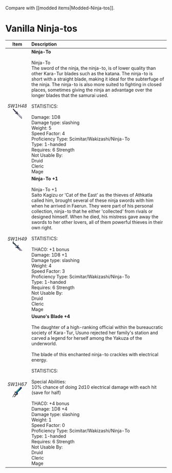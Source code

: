 Compare with [[modded items|Modded-Ninja-tos]].


# Vanilla Ninja-tos
| Item | Description |
| :-------: | :-------  |
| *SW1H48*<br />![Icon](Item-Descriptions/Vanilla/Images/SW1H48.png "Ninja-To") | **Ninja-To**<br /><br />Ninja-To<br />The sword of the ninja, the ninja-to, is of lower quality than other Kara-Tur blades such as the katana.  The ninja-to is short with a straight blade, making it ideal for the subterfuge of the ninja.  The ninja-to is also more suited to fighting in closed places, sometimes giving the ninja an advantage over the longer blades that the samurai used.<br /><br />STATISTICS:<br /><br />Damage:  1D8<br />Damage type:  slashing<br />Weight:  5<br />Speed Factor: 4<br />Proficiency Type: Scimitar/Wakizashi/Ninja-To<br />Type:  1-handed<br />Requires: 6 Strength<br />Not Usable By:<br /> Druid<br /> Cleric<br /> Mage|
| *SW1H49*<br />![Icon](Item-Descriptions/Vanilla/Images/SW1H49.png "Ninja-To +1") | **Ninja-To +1**<br /><br />Ninja-To +1<br />Saito Kagizu or 'Cat of the East' as the thieves of Athkatla called him, brought several of these ninja swords with him when he arrived in Faerun.  They were part of his personal collection, ninja-to that he either 'collected' from rivals or designed himself.  When he died, his mistress gave away the swords to her other lovers, all of them powerful thieves in their own right.<br /><br />STATISTICS:<br /><br />THAC0: +1 bonus<br />Damage:  1D8 +1<br />Damage type:  slashing<br />Weight:  4<br />Speed Factor: 3<br />Proficiency Type: Scimitar/Wakizashi/Ninja-To<br />Type:  1-handed<br />Requires: 6 Strength<br />Not Usable By:<br /> Druid<br /> Cleric<br /> Mage|
| *SW1H67*<br />![Icon](Item-Descriptions/Vanilla/Images/SW1H67.png "Usuno's Blade +4") | **Usuno's Blade +4**<br /><br />The daughter of a high-ranking official within the bureaucratic society of Kara-Tur, Usuno rejected her family's station and carved a legend for herself among the Yakuza of the underworld.<br /><br />The blade of this enchanted ninja-to crackles with electrical energy.<br /><br />STATISTICS:<br /><br />Special Abilities:<br />   10% chance of doing 2d10 electrical damage with each hit (save for half)<br /><br />THAC0: +4 bonus<br />Damage:  1D8 +4<br />Damage type:  slashing<br />Weight: 1 <br />Speed Factor: 0<br />Proficiency Type: Scimitar/Wakizashi/Ninja-To<br />Type:  1-handed<br />Requires: 6 Strength<br />Not Usable By:<br /> Druid<br /> Cleric<br /> Mage|
